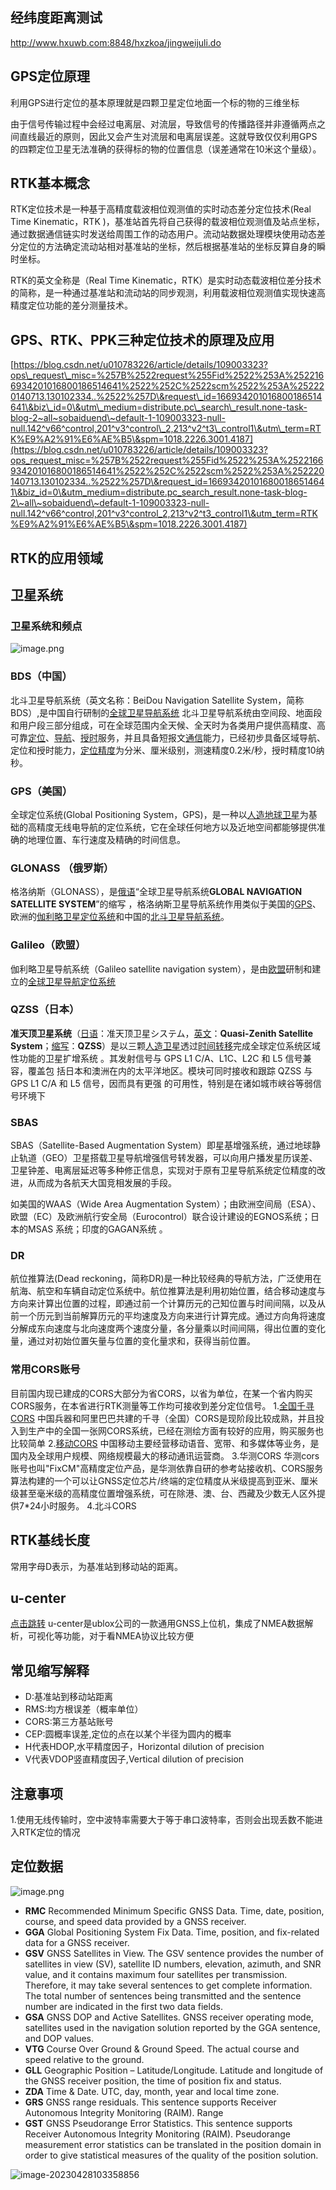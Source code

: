 ## 经纬度距离测试

<http://www.hxuwb.com:8848/hxzkoa/jingweijuli.do>

## GPS定位原理

利用GPS进行定位的基本原理就是四颗卫星定位地面一个标的物的三维坐标

由于信号传输过程中会经过电离层、对流层，导致信号的传播路径并非遵循两点之间直线最近的原则，因此又会产生对流层和电离层误差。这就导致仅仅利用GPS的四颗定位卫星无法准确的获得标的物的位置信息（误差通常在10米这个量级）。

## RTK基本概念

RTK定位技术是一种基于高精度载波相位观测值的实时动态差分定位技术(Real Time Kinematic，RTK )，基准站首先将自己获得的载波相位观测值及站点坐标，通过数据通信链实时发送给周围工作的动态用户。流动站数据处理模块使用动态差分定位的方法确定流动站相对基准站的坐标，然后根据基准站的坐标反算自身的瞬时坐标。

RTK的英文全称是（Real Time Kinematic，RTK）是实时动态载波相位差分技术的简称，是一种通过基准站和流动站的同步观测，利用载波相位观测值实现快速高精度定位功能的差分测量技术。

## GPS、RTK、PPK三种定位技术的原理及应用

[https://blog.csdn.net/u010783226/article/details/109003323?ops\_request\_misc=%257B%2522request%255Fid%2522%253A%2522166934201016800186514641%2522%252C%2522scm%2522%253A%252220140713.130102334..%2522%257D\&request\_id=166934201016800186514641\&biz\_id=0\&utm\_medium=distribute.pc\_search\_result.none-task-blog-2~all~sobaiduend\~default-1-109003323-null-null.142^v66^control,201^v3^control\_2,213^v2^t3\_control1\&utm\_term=RTK%E9%A2%91%E6%AE%B5\&spm=1018.2226.3001.4187](https://blog.csdn.net/u010783226/article/details/109003323?ops_request_misc=%257B%2522request%255Fid%2522%253A%2522166934201016800186514641%2522%252C%2522scm%2522%253A%252220140713.130102334..%2522%257D\&request_id=166934201016800186514641\&biz_id=0\&utm_medium=distribute.pc_search_result.none-task-blog-2\~all\~sobaiduend\~default-1-109003323-null-null.142^v66^control,201^v3^control_2,213^v2^t3_control1\&utm_term=RTK%E9%A2%91%E6%AE%B5\&spm=1018.2226.3001.4187)

## **RTK的应用领域**

## 卫星系统

### 卫星系统和频点

![image.png](https://note.youdao.com/yws/res/309/WEBRESOURCEbd6878425f2b3d358b0a0c0a30a03401)

### BDS（中国）

北斗卫星导航系统（英文名称：BeiDou Navigation Satellite System，简称BDS）,是中国自行研制的[全球卫星导航系统](https://baike.baidu.com/item/%E5%85%A8%E7%90%83%E5%8D%AB%E6%98%9F%E5%AF%BC%E8%88%AA%E7%B3%BB%E7%BB%9F/3395723?fromModule=lemma_inlink) 北斗卫星导航系统由空间段、地面段和用户段三部分组成，可在全球范围内全天候、全天时为各类用户提供高精度、高可靠[定位](https://baike.baidu.com/item/%E5%AE%9A%E4%BD%8D/16912011?fromModule=lemma_inlink)、[导航](https://baike.baidu.com/item/%E5%AF%BC%E8%88%AA/7741941?fromModule=lemma_inlink)、[授时](https://baike.baidu.com/item/%E6%8E%88%E6%97%B6/1914126?fromModule=lemma_inlink)服务，并且具备短报文[通信](https://baike.baidu.com/item/%E9%80%9A%E4%BF%A1/300982?fromModule=lemma_inlink)能力，已经初步具备区域导航、定位和授时能力，[定位精度](https://baike.baidu.com/item/%E5%AE%9A%E4%BD%8D%E7%B2%BE%E5%BA%A6/5165935?fromModule=lemma_inlink)为分米、厘米级别，测速精度0.2米/秒，授时精度10纳秒。

### GPS（美国）

全球定位系统(Global Positioning System，GPS)，是一种以[人造地球卫星](https://baike.baidu.com/item/%E4%BA%BA%E9%80%A0%E5%9C%B0%E7%90%83%E5%8D%AB%E6%98%9F/377179?fromModule=lemma_inlink)为基础的高精度无线电导航的定位系统，它在全球任何地方以及近地空间都能够提供准确的地理位置、车行速度及精确的时间信息。

### GLONASS （俄罗斯）

格洛纳斯（GLONASS），是[俄语](https://baike.baidu.com/item/%E4%BF%84%E8%AF%AD/315852?fromModule=lemma_inlink)“全球卫星导航系统**GLOBAL NAVIGATION SATELLITE SYSTEM**”的缩写 ，格洛纳斯卫星导航系统作用类似于美国的[GPS](https://baike.baidu.com/item/GPS?fromModule=lemma_inlink)、欧洲的[伽利略卫星定位系统](https://baike.baidu.com/item/%E4%BC%BD%E5%88%A9%E7%95%A5%E5%8D%AB%E6%98%9F%E5%AE%9A%E4%BD%8D%E7%B3%BB%E7%BB%9F/5599567?fromModule=lemma_inlink)和中国的[北斗卫星导航系统](https://baike.baidu.com/item/%E5%8C%97%E6%96%97%E5%8D%AB%E6%98%9F%E5%AF%BC%E8%88%AA%E7%B3%BB%E7%BB%9F/10390403?fromModule=lemma_inlink)。

### Galileo（欧盟）

伽利略卫星导航系统（Galileo satellite navigation system），是由[欧盟](https://baike.baidu.com/item/%E6%AC%A7%E7%9B%9F/383198?fromModule=lemma_inlink)研制和建立的[全球卫星导航定位系统](https://baike.baidu.com/item/%E5%85%A8%E7%90%83%E5%8D%AB%E6%98%9F%E5%AF%BC%E8%88%AA%E5%AE%9A%E4%BD%8D%E7%B3%BB%E7%BB%9F/5639649?fromModule=lemma_inlink)

### QZSS（日本）

**准天顶卫星系统**（[日语](https://baike.baidu.com/item/%E6%97%A5%E8%AF%AD?fromModule=lemma_inlink)：准天顶卫星システム，[英文](https://baike.baidu.com/item/%E8%8B%B1%E6%96%87?fromModule=lemma_inlink)：**Quasi-Zenith Satellite System**；[缩写](https://baike.baidu.com/item/%E7%BC%A9%E5%86%99?fromModule=lemma_inlink)：**QZSS**）是以三颗[人造卫星](https://baike.baidu.com/item/%E4%BA%BA%E9%80%A0%E5%8D%AB%E6%98%9F?fromModule=lemma_inlink)透过[时间转移](https://baike.baidu.com/item/%E6%97%B6%E9%97%B4%E8%BD%AC%E7%A7%BB?fromModule=lemma_inlink)完成全球定位系统区域性功能的卫星扩增系统 。其发射信号与 GPS L1 C/A、L1C、L2C 和 L5 信号兼容，覆盖包 括日本和澳洲在内的太平洋地区。模块可同时接收和跟踪 QZSS 与 GPS L1 C/A 和 L5 信号，因而具有更强 的可用性，特别是在诸如城市峡谷等弱信号环境下

### SBAS

SBAS（Satellite-Based Augmentation System）即星基增强系统，通过地球静止轨道（GEO）卫星搭载卫星导航增强信号转发器，可以向用户播发星历误差、卫星钟差、电离层延迟等多种修正信息，实现对于原有卫星导航系统定位精度的改进，从而成为各航天大国竞相发展的手段。

如美国的WAAS（Wide Area Augmentation System）；由欧洲空间局（ESA）、欧盟（EC）及欧洲航行安全局（Eurocontrol）联合设计建设的EGNOS系统；日本的MSAS 系统；印度的GAGAN系统 。

### DR

航位推算法(Dead reckoning，简称DR)是一种比较经典的导航方法，广泛使用在航海、航空和车辆自动定位系统中。航位推算法是利用初始位置，结合移动速度与方向来计算出位置的过程，即通过前一个计算历元的己知位置与时间间隔，以及从前一个历元到当前解算历元的平均速度及方向来进行计算完成。通过方向角将速度分解成东向速度与北向速度两个速度分量，各分量乘以时间间隔，得出位置的变化量，通过对初始位置矢量与位置的变化量求和，获得当前位置。

### 常用CORS账号

目前国内现已建成的CORS大部分为省CORS，以省为单位，在某一个省内购买CORS服务，在本省进行RTK测量等工作均可接收到差分定位信号。
1.[全国千寻CORS](https://mall.qxwz.com/market/services/FindCM?utm_medium=ffgg\&utm_source=baidu-sem\&utm_term=%E4%B8%AD%E5%9B%BD%E7%A7%BB%E5%8A%A8cors%E8%B4%A6%E5%8F%B7%E5%AE%98%E7%BD%91)
中国兵器和阿里巴巴共建的千寻（全国）CORS是现阶段比较成熟，并且投入到生产中的全国一张网CORS系统，已经在测绘方面有较好的应用，购买服务也比较简单
2.[移动CORS](https://www.qxcors.com/ydcors?order=comment_count)
中国移动主要经营移动语音、宽带、和多媒体等业务，是国内及全球用户规模、网络规模最大的移动通讯运营商。
3.华测CORS
华测cors账号也叫"FixCM"高精度定位产品，是华测依靠自研的参考站接收机、CORS服务算法构建的一个可以让GNSS定位芯片/终端的定位精度从米级提高到亚米、厘米级甚至毫米级的高精度位置增强系统，可在除港、澳、台、西藏及少数无人区外提供7\*24小时服务。
4.北斗CORS

## RTK基线长度

常用字母D表示，为基准站到移动站的距离。

## u-center

[点击跳转](https://zhuanlan.zhihu.com/p/441684301)
u-center是ublox公司的一款通用GNSS上位机，集成了NMEA数据解析，可视化等功能，对于看NMEA协议比较方便

## 常见缩写解释

*   D:基准站到移动站距离
*   RMS:均方根误差（概率单位）
*   CORS:第三方基站账号
*   CEP:圆概率误差,定位的点在以某个半径为圆内的概率
*   H代表HDOP,水平精度因子，Horizontal dilution of precision
*   V代表VDOP竖直精度因子,Vertical dilution of precision

## 注意事项

1.使用无线传输时，空中波特率需要大于等于串口波特率，否则会出现丢数不能进入RTK定位的情况

## 定位数据
![image.png](https://note.youdao.com/yws/res/8741/WEBRESOURCEd9f71cdb2c4154747c2eda8a901a3e1d)
- **RMC** Recommended Minimum Specific GNSS Data. Time, date, position, course, and speed data provided by a GNSS receiver.
- **GGA** Global Positioning System Fix Data. Time, position, and fix-related data for a GNSS receiver.
- **GSV** GNSS Satellites in View. The GSV sentence provides the number of satellites in view (SV), satellite ID numbers, elevation, azimuth, and SNR value, and it contains maximum four satellites per transmission. Therefore, it may take several sentences to get complete information. The total number of sentences being transmitted and the sentence number are indicated in the first two data fields.
- **GSA** GNSS DOP and Active Satellites. GNSS receiver operating mode, satellites used in the navigation solution reported by the GGA sentence, and DOP values.
- **VTG** Course Over Ground & Ground Speed. The actual course and speed relative to the ground.
- **GLL** Geographic Position – Latitude/Longitude. Latitude and longitude of the GNSS receiver position, the time of position fix and status.
- **ZDA** Time & Date. UTC, day, month, year and local time zone.
- **GRS** GNSS range residuals. This sentence supports Receiver Autonomous Integrity Monitoring (RAIM). Range
- **GST** GNSS Pseudorange Error Statistics. This sentence supports Receiver Autonomous Integrity Monitoring (RAIM). Pseudorange measurement error statistics can be translated in the position domain in order to give statistical measures of the quality of the position solution. 



![image-20230428103358856](D:\桌面\puhs\test1\mfg.assets\image-20230428103358856.png)
